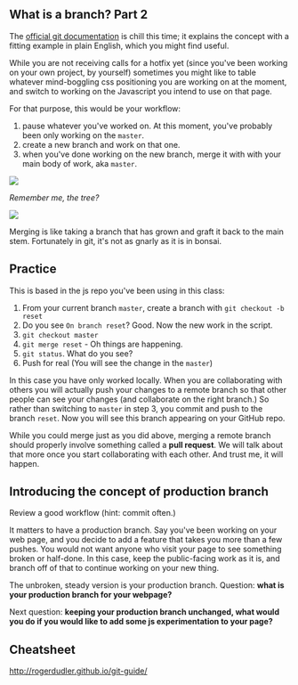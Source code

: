 ## What is a branch? Part 2

The [official git documentation](http://git-scm.com/book/en/v2/Git-Branching-Basic-Branching-and-Merging) is chill this time; it explains the concept with a fitting example in plain English, which you might find useful. 

While you are not receiving calls for a hotfix yet (since you've been working on your own project, by yourself) sometimes you might like to table whatever mind-boggling css positioning you are working on at the moment, and switch to working on the Javascript you intend to use on that page.

For that purpose, this would be your workflow:

1. pause whatever you've worked on. At this moment, you've probably been only working on the `master`.
2. create a new branch and work on that one.
3. when you've done working on the new branch, merge it with with your main body of work, aka `master`.

![](https://farm3.staticflickr.com/2041/2211169294_e20eb51487.jpg)

_Remember me, the tree?_

![](http://www.bonsaiprimer.com/grafting/graftbranch.gif)

Merging is like taking a branch that has grown and graft it back to the main stem. Fortunately in git, it's not as gnarly as it is in bonsai.

## Practice

This is based in the js repo you've been using in this class:

1. From your current branch `master`, create a branch with `git checkout -b reset`
2. Do you see `On branch reset`? Good. Now the new work in the script.
3. `git checkout master`
4. `git merge reset` - Oh things are happening.
6. `git status`. What do you see?
7. Push for real (You will see the change in the `master`)

In this case you have only worked locally. When you are collaborating with others you will actually push your changes to a remote branch so that other people can see your changes (and collaborate on the right branch.) So rather than switching to `master` in step 3, you commit and push to the branch `reset`. Now you will see this branch appearing on your GitHub repo.

While you could merge just as you did above, merging a remote branch should properly involve something called a **pull request**. We will talk about that more once you start collaborating with each other. And trust me, it will happen.

## Introducing the concept of production branch

Review a good workflow (hint: commit often.)

It matters to have a production branch. Say you've been working on your web page, and you decide to add a feature that takes you more than a few pushes. You would not want anyone who visit your page to see something broken or half-done. In this case, keep the public-facing work as it is, and branch off of that to continue working on your new thing.

The unbroken, steady version is your production branch. Question: **what is your production branch for your webpage?**

Next question: **keeping your production branch unchanged, what would you do if you would like to add some js experimentation to your page?**

## Cheatsheet

http://rogerdudler.github.io/git-guide/
